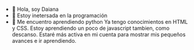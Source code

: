 - 👋 Hola, soy Daiana
- 👀 Estoy inetersada en la programación 
- 🌱 Me encuentro aprendiendo python
Ya tengo conocimientos en HTML y CSS. Estoy aprendiendo un poco de javascript tambien, como descanso. Estaré más activa en mi cuenta para mostrar mis pequeños avances e ir aprendiendo.
<!---
giselle95/giselle95 is a ✨ special ✨ repository because its `README.md` (this file) appears on your GitHub profile.
You can click the Preview link to take a look at your changes.
--->
